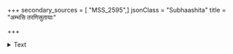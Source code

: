 +++
secondary_sources = [ "MSS_2595",]
jsonClass = "Subhaashita"
title = "अम्भसि तरणिसुतायाः"

+++

<details><summary>Text</summary>

अम्भसि तरणिसुतायाः स्तम्भिततरणिः स देवकीसूनुः।  
आतरविरहितगोप्याः कातरमुखमीक्षते स्मेरः॥
</details>
